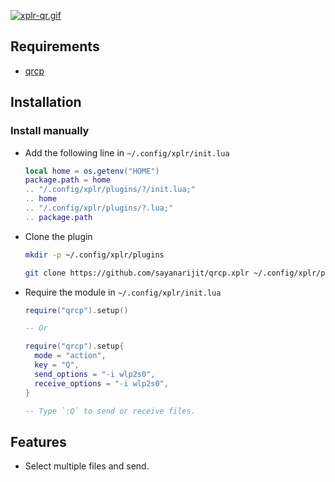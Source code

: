 [![xplr-qr.gif](https://s4.gifyu.com/images/xplr-qr.gif)](https://gifyu.com/image/rGzL)

## Requirements

- [qrcp](https://github.com/claudiodangelis/qrcp)

## Installation

### Install manually

- Add the following line in `~/.config/xplr/init.lua`

  ```lua
  local home = os.getenv("HOME")
  package.path = home
  .. "/.config/xplr/plugins/?/init.lua;"
  .. home
  .. "/.config/xplr/plugins/?.lua;"
  .. package.path
  ```

- Clone the plugin

  ```bash
  mkdir -p ~/.config/xplr/plugins

  git clone https://github.com/sayanarijit/qrcp.xplr ~/.config/xplr/plugins/qrcp
  ```

- Require the module in `~/.config/xplr/init.lua`

  ```lua
  require("qrcp").setup()

  -- Or

  require("qrcp").setup{
    mode = "action",
    key = "Q",
    send_options = "-i wlp2s0",
    receive_options = "-i wlp2s0",
  }

  -- Type `:Q` to send or receive files.
  ```

## Features

- Select multiple files and send.
